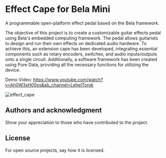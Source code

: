 # Effect Cape for Bela Mini

A programmable open-platform effect pedal based on the Bela framework.

The objective of this project is to create a customizable guitar effects pedal using Bela's embedded computing framework. The pedal  allows guitarists to design and run their own effects on dedicated audio hardware. To achieve this, an extension cape has been developed, integrating essential components such as rotary encoders, switches, and audio inputs/outputs onto a single circuit. Additionally, a software framework has been created using Pure Data, providing all the necessary functions for utilizing the device.

Demo Video:
https://www.youtube.com/watch?v=Ah0W3sH00xs&ab_channel=LehelTorok


![effect_cape](https://git.iem.at/s52103627/effect-cape-for-bela-mini/-/blob/a78096cfe20a23b85c33fc4f8a846ca54b300322/Pictures/effect_cape_10.jpg)


## Authors and acknowledgment
Show your appreciation to those who have contributed to the project.

## License
For open source projects, say how it is licensed.


